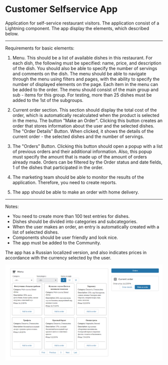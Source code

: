 # Customer Selfservice App

Application for self-service restaurant visitors.
The application consist of a Lightning component. The app display the elements, which described below.

***

Requirements for basic elements:
 1. Menu. 
This should be a list of available dishes in this restaurant. For each dish, the following must be specified: name, price, and description of the dish. You should also be able to specify the number of servings and comments on the dish.
The menu should be able to navigate through the menu using filters and pages, with the ability to specify the number of displayed elements on the page.
Each item in the menu can be added to the order. The menu should consist of the main group and sub - items for this group. For testing, more than 25 dishes must be added to the 1st of the subgroups.
 
 2. Current order section.
This section should display the total cost of the order, which is automatically recalculated when the product is selected in the menu.
The button "Make an Order". Clicking this button creates an order that stores information about the user and the selected dishes.
The "Order Details" Button. When clicked, it shows the details of the current order - the selected dishes and the number of servings.
 
 3. The "Orders" Button.
Clicking this button should open a popup with a list of previous orders and their additional information. Also, this popup must specify the amount that is made up of the amount of orders already made. Orders can be filtered by the Order status and date fields, 1 of the dishes that participated in the order.

 4. The marketing team should be able to monitor the results of the application. Therefore, you need to create reports.
 
 5. The app should be able to make an order with home delivery.

***

 Notes:
- You need to create more than 100 test entries for dishes. 
- Dishes should be divided into categories and subcategories.
- When the user makes an order, an entry is automatically created with a list of selected dishes.
- Components should be user friendly and look nice.
- The app must be added to the Community.

The app has a Russian localized version, and also indicates prices in accordance with the currency selected by the user.

<img src="screenshot.png">
